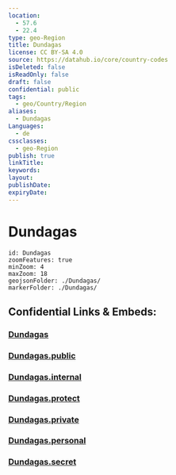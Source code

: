 ```yaml
---
location:
  - 57.6
  - 22.4
type: geo-Region
title: Dundagas
license: CC BY-SA 4.0
source: https://datahub.io/core/country-codes
isDeleted: false
isReadOnly: false
draft: false
confidential: public
tags:
  - geo/Country/Region
aliases:
  - Dundagas
Languages:
  - de
cssclasses:
  - geo-Region
publish: true
linkTitle:
keywords:
layout:
publishDate:
expiryDate:
---
```


# Dundagas

```leaflet
id: Dundagas
zoomFeatures: true 
minZoom: 4 
maxZoom: 18
geojsonFolder: ./Dundagas/
markerFolder: ./Dundagas/
```


## Confidential Links & Embeds: 

### [Dundagas](/_Standards/Earth/Continent/Europe/Europe~North/Latvia/Counties/Dundagas.md) 

### [Dundagas.public](/_public/Earth/Continent/Europe/Europe~North/Latvia/Counties/Dundagas.public.md) 

### [Dundagas.internal](/_internal/Earth/Continent/Europe/Europe~North/Latvia/Counties/Dundagas.internal.md) 

### [Dundagas.protect](/_protect/Earth/Continent/Europe/Europe~North/Latvia/Counties/Dundagas.protect.md) 

### [Dundagas.private](/_private/Earth/Continent/Europe/Europe~North/Latvia/Counties/Dundagas.private.md) 

### [Dundagas.personal](/_personal/Earth/Continent/Europe/Europe~North/Latvia/Counties/Dundagas.personal.md) 

### [Dundagas.secret](/_secret/Earth/Continent/Europe/Europe~North/Latvia/Counties/Dundagas.secret.md)


